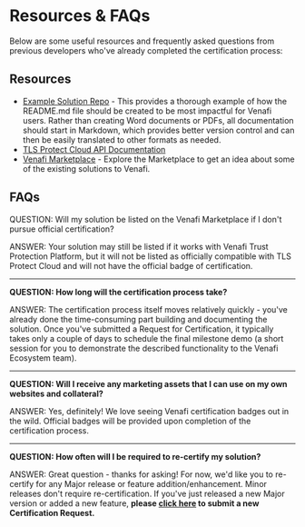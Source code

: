 # Resources & FAQs

Below are some useful resources and frequently asked questions from previous developers who've already completed the certification process:

## Resources

- [Example Solution Repo](https://coolsolutions.venafi.com/ecosystem/example-integration-repo) - This provides a thorough example of how the README.md file should be created to be most impactful for Venafi users. Rather than creating Word documents or PDFs, all documentation should start in Markdown, which provides better version control and can then be easily translated to other formats as needed.
- [TLS Protect Cloud API Documentation](https://docs.venafi.cloud/api/c-cloud-api/)
- [Venafi Marketplace](https://marketplace.venafi.com) - Explore the Marketplace to get an idea about some of the existing solutions to Venafi. 

## FAQs

QUESTION: Will my solution be listed on the Venafi Marketplace if I don't pursue official certification?

ANSWER: Your solution may still be listed if it works with Venafi Trust Protection Platform, but it will not be listed as officially compatible with TLS Protect Cloud and will not have the official badge of certification.

---

**QUESTION: How long will the certification process take?**

ANSWER: The certification process itself moves relatively quickly - you've already done the time-consuming part building and documenting the solution. Once you've submitted a Request for Certification, it typically takes only a couple of days to schedule the final milestone demo (a short session for you to demonstrate the described functionality to the Venafi Ecosystem team).

---

**QUESTION: Will I receive any marketing assets that I can use on my own websites and collateral?**

ANSWER: Yes, definitely! We love seeing Venafi certification badges out in the wild. Official badges will be provided upon completion of the certification process.  

---

**QUESTION: How often will I be required to re-certify my solution?**

ANSWER: Great question - thanks for asking! For now, we'd like you to re-certify for any Major release or feature addition/enhancement. Minor releases don't require re-certification. If you've just released a new Major version or added a new feature, **please [click here](https://venafi-service-certification-request.paperform.co) to submit a new Certification Request.** 
